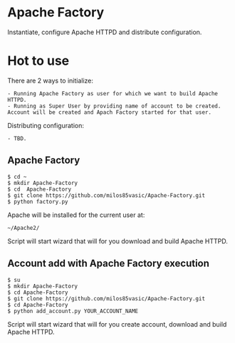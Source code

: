 # Apache Factory

Instantiate, configure Apache HTTPD and distribute configuration.

# Hot to use

There are 2 ways to initialize:
    
    - Running Apache Factory as user for which we want to build Apache HTTPD.
    - Running as Super User by providing name of account to be created. 
    Account will be created and Apach Factory started for that user.
    
Distributing configuration:

    - TBD.

## Apache Factory

```
$ cd ~
$ mkdir Apache-Factory
$ cd  Apache-Factory
$ git clone https://github.com/milos85vasic/Apache-Factory.git
$ python factory.py
```

Apache will be installed for the current user at:

```
~/Apache2/
```

Script will start wizard that will for you download and build Apache HTTPD.

## Account add with Apache Factory execution

```
$ su
$ mkdir Apache-Factory
$ cd Apache-Factory
$ git clone https://github.com/milos85vasic/Apache-Factory.git
$ cd Apache-Factory
$ python add_account.py YOUR_ACCOUNT_NAME
``` 

Script will start wizard that will for you create account, download and build Apache HTTPD.
